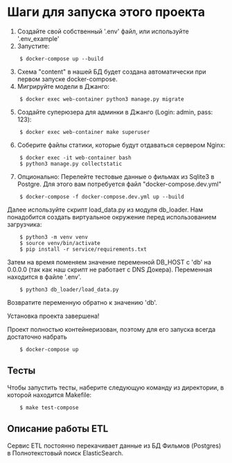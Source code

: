 # Шаги для запуска этого проекта

1. Создайте свой собственный '.env' файл, или используйте '.env_example'
2. Запустите:
```
    $ docker-compose up --build
```
3. Схема "content" в нашей БД будет создана автоматически при первом запуске docker-compose.
4. Мигрируйте модели в Джанго:
```
    $ docker exec web-container python3 manage.py migrate
```
5. Создайте суперюзера для админки в Джанго (Login: admin, pass: 123):
```
    $ docker exec web-container make superuser
```
6. Соберите файлы статики, которые будут отдаваться сервером Nginx:
```
    $ docker exec -it web-container bash
    $ python3 manage.py collectstatic
```
7. Опционально: Перелейте тестовые данные о фильмах из Sqlite3 в Postgre. 
Для этого вам потребуется файл "docker-compose.dev.yml"
```
    $ docker-compose -f docker-compose.dev.yml up --build
```
Далее используйте скрипт load_data.py из модуля db_loader. Нам понадобится создать виртуальное 
окружение перед использованием загрузчика: 
```
    $ python3 -m venv venv
    $ source venv/bin/activate
    $ pip install -r service/requirements.txt
```
Затем на время поменяем значение переменной DB_HOST с 'db' на 0.0.0.0 (так как наш скрипт
не работает с DNS Докера). Переменная находится в файле '.env'.
```
    $ python3 db_loader/load_data.py
```
Возвратите переменную обратно к значению 'db'.

Установка проекта завершена!


Проект полностью контейнеризован, поэтому для его запуска всегда достаточно набрать
```
    $ docker-compose up
```

## Тесты
Чтобы запустить тесты, наберите следующую команду из директории, в которой находится Makefile:
```
    $ make test-compose
```

## Описание работы ETL
Сервис ETL постоянно перекачивает данные из БД Фильмов (Postgres) в Полнотекстовый поиск ElasticSearch.
